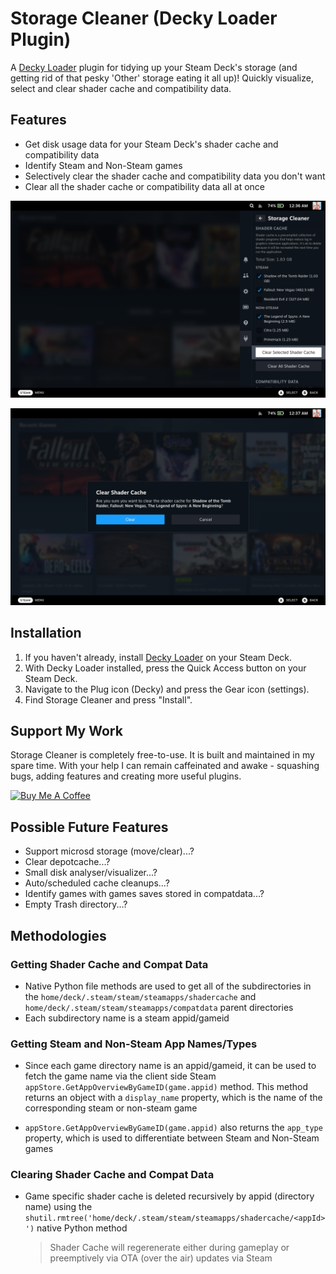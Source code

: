 # Storage Cleaner (Decky Loader Plugin)

A [Decky Loader](https://github.com/SteamDeckHomebrew/decky-loader) plugin for tidying up your Steam Deck's storage (and getting rid of that pesky 'Other' storage eating it all up)! Quickly visualize, select and clear shader cache and compatibility data.

## Features

- Get disk usage data for your Steam Deck's shader cache and compatibility data
- Identify Steam and Non-Steam games
- Selectively clear the shader cache and compatibility data you don't want
- Clear all the shader cache or compatibility data all at once

![](assets/Screenshot-1.png)

![](assets/Screenshot-2.png)

## Installation

1. If you haven't already, install [Decky Loader](https://deckbrew.xyz/) on your Steam Deck.
2. With Decky Loader installed, press the Quick Access button on your Steam Deck.
3. Navigate to the Plug icon (Decky) and press the Gear icon (settings).
4. Find Storage Cleaner and press "Install".

## Support My Work

Storage Cleaner is completely free-to-use. It is built and maintained in my spare time. With your help I can remain caffeinated and awake - squashing bugs, adding features and creating more useful plugins.

<a href="https://www.buymeacoffee.com/mcarlucci" target="_blank"><img src="https://cdn.buymeacoffee.com/buttons/default-orange.png" alt="Buy Me A Coffee" height="41" width="174"></a>

## Possible Future Features

- Support microsd storage (move/clear)...?
- Clear depotcache...?
- Small disk analyser/visualizer...?
- Auto/scheduled cache cleanups...?
- Identify games with games saves stored in compatdata...?
- Empty Trash directory...?

## Methodologies

### Getting Shader Cache and Compat Data

- Native Python file methods are used to get all of the subdirectories in the `home/deck/.steam/steam/steamapps/shadercache` and `home/deck/.steam/steam/steamapps/compatdata` parent directories
- Each subdirectory name is a steam appid/gameid

### Getting Steam and Non-Steam App Names/Types

- Since each game directory name is an appid/gameid, it can be used to fetch the game name via the client side Steam `appStore.GetAppOverviewByGameID(game.appid)` method. This method returns an object with a `display_name` property, which is the name of the corresponding steam or non-steam game

- `appStore.GetAppOverviewByGameID(game.appid)` also returns the `app_type` property, which is used to differentiate between Steam and Non-Steam games

### Clearing Shader Cache and Compat Data

- Game specific shader cache is deleted recursively by appid (directory name) using the `shutil.rmtree('home/deck/.steam/steam/steamapps/shadercache/<appId>')` native Python method
  
  > Shader Cache will regerenerate either during gameplay or preemptively via OTA (over the air) updates via Steam
